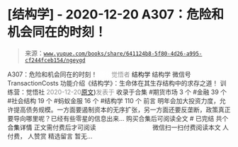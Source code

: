 # [结构学] - 2020-12-20 A307：危险和机会同在的时刻！

> 来源：[`www.yuque.com/books/share/641124b8-5f80-4d26-a995-cf244fceb154/ngeygd`](https://www.yuque.com/books/share/641124b8-5f80-4d26-a995-cf244fceb154/ngeygd)

<ne-p id="520f42f3293818f927861ebbd5b15da4_p_0" data-lake-id="520f42f3293818f927861ebbd5b15da4_p_0"><ne-text id="u5d88a115" style="color: rgb(51, 51, 51);">A307：危险和机会同在的时刻！</ne-text></ne-p> <ne-p id="b5496e118fe20284629b76acb81d87dd" data-lake-id="b5496e118fe20284629b76acb81d87dd"><ne-text id="u13a0800b" ne-fontsize="12" style="color: rgb(255, 255, 255);">原创</ne-text><ne-text id="u1998612b" style="color: rgb(140, 140, 140);">觉悟者</ne-text> <ne-text id="ubdbb225f" ne-fontsize="14">结构学</ne-text></ne-p> <ne-p id="7344c2b83a8a77729558c76749730109" data-lake-id="7344c2b83a8a77729558c76749730109"><ne-text id="u639f4a05" ne-fontsize="14" ne-bold="true" style="color: rgb(51, 51, 51);">结构学</ne-text></ne-p> <ne-p id="30dd12eb79883b71f434da1486d9a3a7" data-lake-id="30dd12eb79883b71f434da1486d9a3a7"><ne-text id="u6ec9fec0" ne-fontsize="14" style="color: rgb(51, 51, 51);">微信号</ne-text><ne-text id="udf57b860" ne-fontsize="14" style="color: rgb(51, 51, 51);">TransactionCosts</ne-text></ne-p> <ne-p id="ee9be0f97a1b897dced61857a088a0d1" data-lake-id="ee9be0f97a1b897dced61857a088a0d1"><ne-text id="ub1c64adc" ne-fontsize="14" style="color: rgb(51, 51, 51);">功能介绍</ne-text><ne-text id="ue20ea1ce" ne-fontsize="14" style="color: rgb(51, 51, 51);">《结构学》：生命体在其生存结构中的求存之道！ 训练营：觉悟社</ne-text></ne-p> <ne-p id="c46f60b5307ee9b14795805032144f4c" data-lake-id="c46f60b5307ee9b14795805032144f4c"><ne-text id="u8470c511" style="color: rgb(140, 140, 140);">2020-12-20</ne-text>[<ne-text id="uafb9dd51" ne-fontsize="14">原文</ne-text>](https://mp.weixin.qq.com/s?__biz=MzIzMDYwOTM0Mg==&mid=2247484948&idx=1&sn=d45ebc6103a432a853f57a2efecc94ef&chksm=e8b19ec5dfc617d3d030e80b5969fff45808ce2e4b12c24de34118dbb3b3a45dad00d99099a4#rd))<ne-text id="udda6dbda" ne-fontsize="14" style="color: rgb(140, 140, 140);">发表于</ne-text></ne-p> <ne-p id="8ef9712457c42f4cb8ee866b26f9d2b8" data-lake-id="8ef9712457c42f4cb8ee866b26f9d2b8"><ne-text id="u9f006045" style="color: rgb(51, 51, 51);">收录于合集</ne-text></ne-p> <ne-p id="6f9e7b099fcbb37b6a21648800902f23" data-lake-id="6f9e7b099fcbb37b6a21648800902f23"><ne-text id="ueaacfd46" style="color: rgb(51, 51, 51);">#期货市场 3 个</ne-text></ne-p> <ne-p id="841d7ba1197282f4e25f0a4223cd4f66" data-lake-id="841d7ba1197282f4e25f0a4223cd4f66"><ne-text id="uadc1eec7" style="color: rgb(51, 51, 51);">#金融 39 个</ne-text></ne-p> <ne-p id="25c5652729b8182942f481c9792cf2fb" data-lake-id="25c5652729b8182942f481c9792cf2fb"><ne-text id="ub0fee05a" style="color: rgb(51, 51, 51);">#社会结构 19 个</ne-text></ne-p> <ne-p id="7a69e2214dc7072582fb433f5618ea11" data-lake-id="7a69e2214dc7072582fb433f5618ea11"><ne-text id="ub80a5f1c" style="color: rgb(51, 51, 51);">#蚂蚁金服 16 个</ne-text></ne-p> <ne-p id="53190765a7c6bbb93f2a4cd9a277af22" data-lake-id="53190765a7c6bbb93f2a4cd9a277af22"><ne-text id="u9ef42e37" style="color: rgb(51, 51, 51);">#结构学 110 个</ne-text></ne-p> <ne-p id="9a3c0b3b4a85f54889b639ab996f508f" data-lake-id="9a3c0b3b4a85f54889b639ab996f508f"><ne-text id="u69ac9d47" style="color: rgb(51, 51, 51);">前言</ne-text></ne-p> <ne-p id="67d6e207afcc70e68e9be88134e1749e" data-lake-id="67d6e207afcc70e68e9be88134e1749e"><ne-text id="ufb9d646d" style="color: rgb(51, 51, 51);">明年会加大投资力度，允许提高债务规模。一方面要遏制资本的无序扩张，另一方面还要反垄断，政策真正要导向哪里呢？已经有些零星的信息出来…</ne-text></ne-p> <ne-p id="bc74fafdb55dae1bf6268fe0aaa62a7b" data-lake-id="bc74fafdb55dae1bf6268fe0aaa62a7b" ne-alignment="center"><ne-text id="u9bca4e1f" style="color: rgb(51, 51, 51);">购买合集后可阅读全文</ne-text></ne-p> <ne-p id="b5780c6e00e789f7992f2a967222dd08" data-lake-id="b5780c6e00e789f7992f2a967222dd08" ne-alignment="center"><ne-text id="ubaa57c4e" style="color: rgb(51, 51, 51);">#</ne-text></ne-p> <ne-p id="62ada2366c6dfa0067dc05447434c35f" data-lake-id="62ada2366c6dfa0067dc05447434c35f" ne-alignment="center"><ne-text id="ua4d9ad2e" style="color: rgb(51, 51, 51);">已完结 共个</ne-text></ne-p> <ne-p id="0addc582e21f33ebebc0d114e3cda1b9" data-lake-id="0addc582e21f33ebebc0d114e3cda1b9" ne-alignment="center"><ne-text id="u0509437b" ne-fontsize="16">合集详情</ne-text></ne-p> <ne-p id="ec8d1f477d27ff802b8096ceab93bd99" data-lake-id="ec8d1f477d27ff802b8096ceab93bd99" ne-alignment="center"><ne-text id="u54139268" style="color: rgb(51, 51, 51);">正文需付费后才可阅读</ne-text></ne-p> <ne-p id="fd359493f0a6ba19b744dc9b8be41349" data-lake-id="fd359493f0a6ba19b744dc9b8be41349" ne-alignment="center"><ne-text id="u8e24be9a" style="color: rgb(255, 255, 255);">加载中</ne-text></ne-p> <ne-p id="9c0b32ceb537190965eb29cfda9531e8" data-lake-id="9c0b32ceb537190965eb29cfda9531e8" ne-alignment="center"><ne-text id="u124eda58" style="color: rgb(255, 255, 255);"> 微信豆购买</ne-text></ne-p> <ne-p id="98b806d3b90916bcb8d84b4eb0bd7a63" data-lake-id="98b806d3b90916bcb8d84b4eb0bd7a63" ne-alignment="center"><ne-text id="u51d92aeb" style="color: rgb(51, 51, 51);">微信扫一扫付费阅读本文</ne-text></ne-p> <ne-p id="9bc90503ee1bfd8eefb256adfb64975e" data-lake-id="9bc90503ee1bfd8eefb256adfb64975e" ne-alignment="center"><ne-text id="u79e4e879" ne-fontsize="13" style="color: rgb(51, 51, 51);">人付费， 人赞赏</ne-text></ne-p> <ne-h3 id="xfz4t" data-lake-id="xfz4t"><ne-heading-ext><ne-heading-anchor></ne-heading-anchor><ne-heading-fold></ne-heading-fold></ne-heading-ext><ne-heading-content><ne-text id="uf39a0c17" ne-fontsize="16" style="color: rgb(51, 51, 51);">精选留言</ne-text></ne-heading-content></ne-h3> <ne-p id="3da63e62ace0c52266fe4a85aa34ad18" data-lake-id="3da63e62ace0c52266fe4a85aa34ad18"><ne-text id="u98296fcb" style="color: rgb(51, 51, 51);">暂无...</ne-text></ne-p>